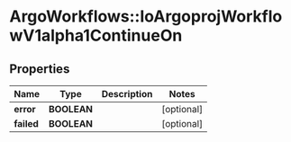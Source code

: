 # ArgoWorkflows::IoArgoprojWorkflowV1alpha1ContinueOn

## Properties
Name | Type | Description | Notes
------------ | ------------- | ------------- | -------------
**error** | **BOOLEAN** |  | [optional] 
**failed** | **BOOLEAN** |  | [optional] 


